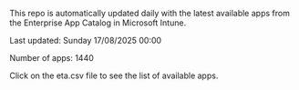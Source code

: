 This repo is automatically updated daily with the latest available apps from the Enterprise App Catalog in Microsoft Intune.

Last updated: Sunday 17/08/2025 00:00

Number of apps: 1440

Click on the eta.csv file to see the list of available apps.
